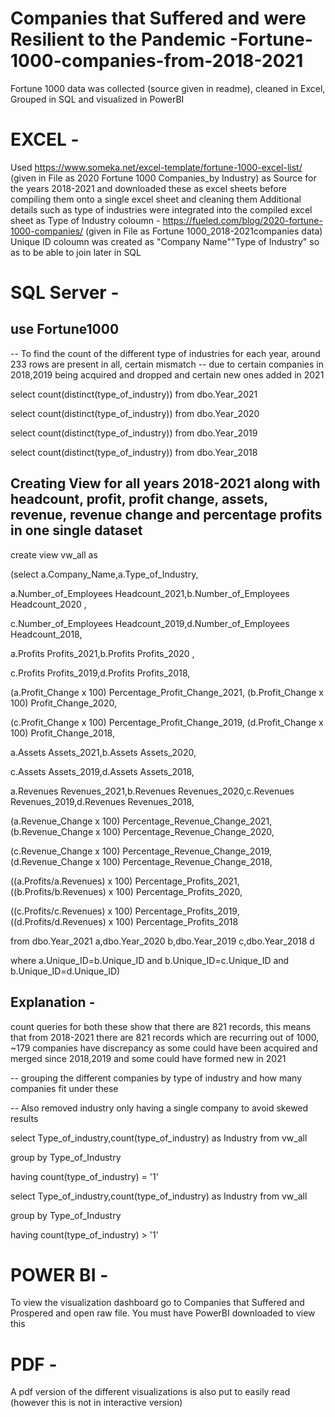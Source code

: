 # Companies that Suffered and were Resilient to the Pandemic -Fortune-1000-companies-from-2018-2021
Fortune 1000 data was collected (source given in readme), cleaned in Excel, Grouped in SQL and visualized in PowerBI

# EXCEL - 
Used 
https://www.someka.net/excel-template/fortune-1000-excel-list/ (given in File as 2020 Fortune 1000 Companies_by Industry)
as Source for the years 2018-2021 and downloaded these as excel sheets before compiling them onto a single excel sheet and cleaning them
Additional details such as type of industries were integrated into the compiled excel sheet as Type of Industry coloumn - https://fueled.com/blog/2020-fortune-1000-companies/ (given in File as Fortune 1000_2018-2021companies data)
Unique ID coloumn was created as "Company Name""Type of Industry" so as to be able to join later in SQL


# SQL Server - 

## use Fortune1000
-- To find the count of the different type of industries for each year, around 233 rows are present in all, certain mismatch
-- due to certain companies in 2018,2019 being acquired and dropped and certain new ones added in 2021


select count(distinct(type_of_industry)) from dbo.Year_2021

select count(distinct(type_of_industry)) from dbo.Year_2020

select count(distinct(type_of_industry)) from dbo.Year_2019

select count(distinct(type_of_industry)) from dbo.Year_2018


## Creating View for all years 2018-2021 along with headcount, profit, profit change, assets, revenue, revenue change and percentage profits in one single dataset

create view vw_all as 

(select a.Company_Name,a.Type_of_Industry,

a.Number_of_Employees Headcount_2021,b.Number_of_Employees Headcount_2020 ,

c.Number_of_Employees Headcount_2019,d.Number_of_Employees Headcount_2018,

a.Profits Profits_2021,b.Profits Profits_2020 ,

c.Profits Profits_2019,d.Profits Profits_2018, 

(a.Profit_Change x 100) Percentage_Profit_Change_2021, (b.Profit_Change x 100) Profit_Change_2020,

(c.Profit_Change x 100) Percentage_Profit_Change_2019, (d.Profit_Change x 100) Profit_Change_2018,

a.Assets Assets_2021,b.Assets Assets_2020,

c.Assets Assets_2019,d.Assets Assets_2018,

a.Revenues Revenues_2021,b.Revenues Revenues_2020,c.Revenues Revenues_2019,d.Revenues Revenues_2018,

(a.Revenue_Change x 100) Percentage_Revenue_Change_2021, (b.Revenue_Change x 100) Percentage_Revenue_Change_2020,

(c.Revenue_Change x 100) Percentage_Revenue_Change_2019, (d.Revenue_Change x 100) Percentage_Revenue_Change_2018,

((a.Profits/a.Revenues) x 100) Percentage_Profits_2021, ((b.Profits/b.Revenues) x 100) Percentage_Profits_2020,

((c.Profits/c.Revenues) x 100) Percentage_Profits_2019, ((d.Profits/d.Revenues) x 100) Percentage_Profits_2018

from dbo.Year_2021 a,dbo.Year_2020 b,dbo.Year_2019 c,dbo.Year_2018 d

where a.Unique_ID=b.Unique_ID and b.Unique_ID=c.Unique_ID and b.Unique_ID=d.Unique_ID)




## Explanation - 
count queries for both these show that there are 821 records, this means that from 2018-2021 there are 821 records which are recurring
out of 1000, ~179 companies have discrepancy as some could have been acquired and merged since 2018,2019 and some could have formed new in 2021


-- grouping the different companies by type of industry and how many companies fit under these

-- Also removed industry only having a single company to avoid skewed results




select Type_of_industry,count(type_of_industry) as Industry from vw_all

group by Type_of_Industry

having count(type_of_industry) = '1'




select Type_of_industry,count(type_of_industry) as Industry from vw_all

group by Type_of_Industry

having count(type_of_industry) > '1'





# POWER BI - 
To view the visualization dashboard go to Companies that Suffered and Prospered and open raw file. You must have PowerBI downloaded to view this


# PDF -
A pdf version of the different visualizations is also put to easily read (however this is not in interactive version)
